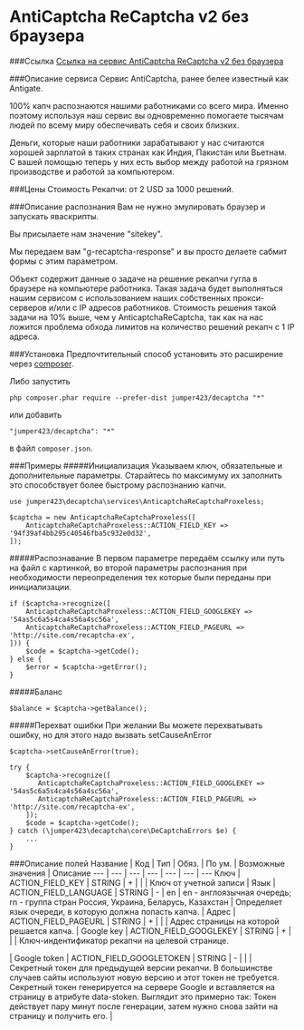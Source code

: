 AntiCaptcha ReCaptcha v2 без браузера
==============
###Ссылка
[Ссылка на сервис AntiCaptcha ReCaptcha v2 без браузера](https://anti-captcha.com/)

###Описание сервиса
Сервис AntiCaptcha, ранее белее известный как Antigate.

100% капч распознаются нашими работниками со всего мира. Именно поэтому используя наш сервис вы одновременно помогаете тысячам людей по всему миру обеспечивать себя и своих близких.

Деньги, которые наши работники зарабатывают у нас считаются хорошей зарплатой в таких странах как Индия, Пакистан или Вьетнам. С вашей помощью теперь у них есть выбор между работой на грязном производстве и работой за компьютером.

###Цены
Стоимость Рекапчи: от 2 USD за 1000 решений.

###Описание распознания
Вам не нужно эмулировать браузер и запускать яваскрипты.
            
Вы присылаете нам значение "sitekey".

Мы передаем вам "g-recaptcha-response" и вы просто делаете сабмит формы с этим параметром.

Объект содержит данные о задаче на решение рекапчи гугла в браузере на компьютере работника. 
Такая задача будет выполняться нашим сервисом с использованием наших собственных прокси-серверов и/или с IP адресов работников. 
Стоимость решения такой задачи на 10% выше, чем у AnticaptchaReCaptcha, так как на нас ложится проблема обхода лимитов на количество решений рекапч с 1 IP адреса.

###Установка
Предпочтительный способ установить это расширение через [composer](http://getcomposer.org/download/).

Либо запустить
```
php composer.phar require --prefer-dist jumper423/decaptcha "*"
```
или добавить
```
"jumper423/decaptcha": "*"
```
в файл `composer.json`.


###Примеры
#####Инициализация
Указываем ключ, обязательные и дополнительные параметры. Старайтесь по максимуму их заполнить это способствует более быстрому распознанию капчи.
```
use jumper423\decaptcha\services\AnticaptchaReCaptchaProxeless;

$captcha = new AnticaptchaReCaptchaProxeless([
    AnticaptchaReCaptchaProxeless::ACTION_FIELD_KEY => '94f39af4bb295c40546fba5c932e0d32',
]);
```
#####Распознавание
В первом параметре передаём ссылку или путь на файл с картинкой, во второй параметры распознания при необходимости переопределения тех которые были переданы при инициализации.
```
if ($captcha->recognize([
    AnticaptchaReCaptchaProxeless::ACTION_FIELD_GOOGLEKEY => '54as5c6a5s4ca4s56a4sc56a',
    AnticaptchaReCaptchaProxeless::ACTION_FIELD_PAGEURL => 'http://site.com/recaptcha-ex',
])) {
    $code = $captcha->getCode();
} else {
    $error = $captcha->getError();
}
```
#####Баланс
```
$balance = $captcha->getBalance();
```
#####Перехват ошибки
При желании Вы можете перехватывать ошибку, но для этого надо вызвать setCauseAnError
```
$captcha->setCauseAnError(true);

try {
    $captcha->recognize([
       AnticaptchaReCaptchaProxeless::ACTION_FIELD_GOOGLEKEY => '54as5c6a5s4ca4s56a4sc56a',
       AnticaptchaReCaptchaProxeless::ACTION_FIELD_PAGEURL => 'http://site.com/recaptcha-ex',
    ]);
    $code = $captcha->getCode();
} catch (\jumper423\decaptcha\core\DeCaptchaErrors $e) {
    ...
}
```


###Описание полей
 Название | Код | Тип | Обяз. | По ум. | Возможные значения | Описание 
 --- | --- | --- | --- | --- | --- | --- 
 Ключ | ACTION_FIELD_KEY | STRING | + |  |  | Ключ от учетной записи |
 Язык | ACTION_FIELD_LANGUAGE | STRING | - | en | en - англоязычная очередь; rn - группа стран Россия, Украина, Беларусь, Казахстан | Определяет язык очереди, в которую должна попасть капча. |
 Адрес | ACTION_FIELD_PAGEURL | STRING | + |  |  | Адрес страницы на которой решается капча. |
 Google key | ACTION_FIELD_GOOGLEKEY | STRING | + |  |  | Ключ-индентификатор рекапчи на целевой странице. <div class="g-recaptcha" data-sitekey="ВОТ_ЭТОТ"></div> |
 Google token | ACTION_FIELD_GOOGLETOKEN | STRING | - |  |  | Секретный токен для предыдущей версии рекапчи. В большинстве случаев сайты используют новую версию и этот токен не требуется. Секретный токен генерируется на сервере Google и вставляется на страницу в атрибуте data-stoken. Выглядит это примерно так: <script type="text/javascript" src="...." data-type="normal"  data-ray="..." async data-sitekey="..." data-stoken="ВОТ_ЭТОТ"></script> Токен действует пару минут после генерации, затем нужно снова зайти на страницу и получить его. |

